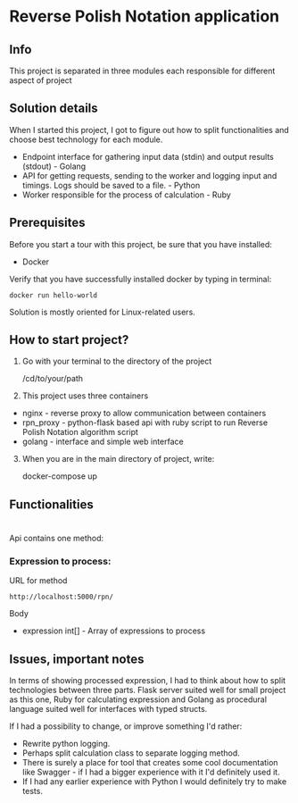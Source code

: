 # Reverse Polish Notation application
 
 
## Info
 
This project is separated in three modules each responsible for different aspect of project

 
## Solution details
 
When I started this project, I got to figure out how to split functionalities and choose best technology for each module.

* Endpoint interface for gathering input data (stdin) and output results (stdout) - Golang
* API for getting requests, sending to the worker and logging input and timings. Logs should be saved to a file. - Python
* Worker responsible for the process of calculation - Ruby
 
## Prerequisites
 
Before you start a tour with this project, be sure that you have installed:
 
   * Docker
 
Verify that you have successfully installed docker by typing in terminal:
 
`docker run hello-world`
   
Solution is mostly oriented for Linux-related users.  
 
## How to start project?
 
1. Go with your terminal to the directory of the project
 
   
    /cd/to/your/path


2. This project uses three containers

* nginx - reverse proxy to allow communication between containers
* rpn_proxy - python-flask based api with ruby script to run Reverse Polish Notation algorithm script
* golang - interface and simple web interface
 
  
3. When you are in the main directory of project, write:
 
   
    docker-compose up


## Functionalities

#

Api contains one method:
 
### Expression to process:
 
URL for method
 
    http://localhost:5000/rpn/
 
Body
   
   * expression int[] - Array of expressions to process

 
## Issues, important notes

 
In terms of showing processed expression, I had to think about how to split technologies between three parts. Flask server suited well for small project as this one, Ruby for calculating expression and Golang as procedural language suited well for interfaces with typed structs.
 
If I had a possibility to change, or improve something I'd rather:
 
   * Rewrite python logging.
   * Perhaps split calculation class to separate logging method.
   * There is surely a place for tool that creates some cool documentation like Swagger - if I had a bigger experience with it I'd definitely used it.
   * If I had any earlier experience with Python I would definitely try to make tests.
 